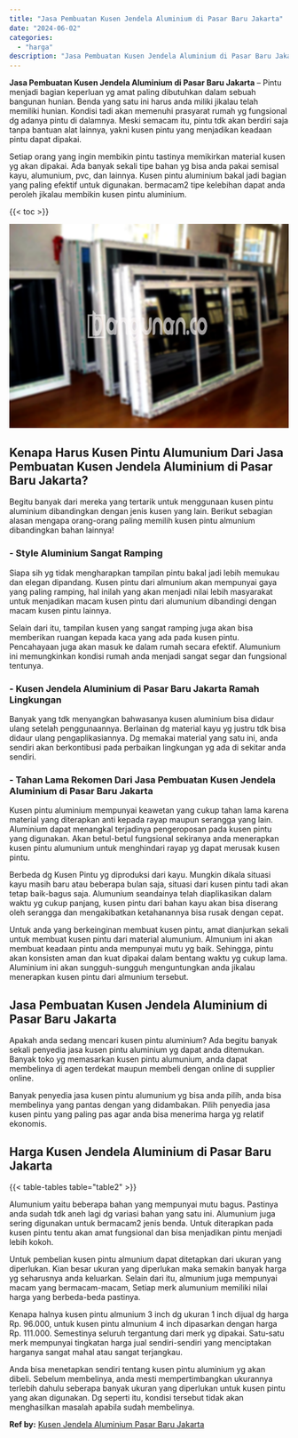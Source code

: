 ```yaml
---
title: "Jasa Pembuatan Kusen Jendela Aluminium di Pasar Baru Jakarta"
date: "2024-06-02"
categories: 
  - "harga"
description: "Jasa Pembuatan Kusen Jendela Aluminium di Pasar Baru Jakarta. Anda bisa menetapkan sendiri tentang kusen pintu aluminium yg akan dibeli. Sebelum membelinya,..."
---
```


**Jasa Pembuatan Kusen Jendela Aluminium di Pasar Baru Jakarta** – Pintu menjadi bagian keperluan yg amat paling dibutuhkan dalam sebuah bangunan hunian. Benda yang satu ini harus anda miliki jikalau telah memiliki hunian. Kondisi tadi akan memenuhi prasyarat rumah yg fungsional dg adanya pintu di dalamnya. Meski semacam itu, pintu tdk akan berdiri saja tanpa bantuan alat lainnya, yakni kusen pintu yang menjadikan keadaan pintu dapat dipakai.

Setiap orang yang ingin membikin pintu tastinya memikirkan material kusen yg akan dipakai. Ada banyak sekali tipe bahan yg bisa anda pakai semisal kayu, alumunium, pvc, dan lainnya. Kusen pintu aluminium bakal jadi bagian yang paling efektif untuk digunakan. bermacam2 tipe kelebihan dapat anda peroleh jikalau membikin kusen pintu aluminium.

{{< toc >}}

![Jasa Pembuatan Kusen Jendela Aluminium di Pasar Baru Jakarta](/images/harga-kusen-jendela-alumunium-25.png)

## Kenapa Harus Kusen Pintu Alumunium Dari Jasa Pembuatan Kusen Jendela Aluminium di Pasar Baru Jakarta?

Begitu banyak dari mereka yang tertarik untuk menggunaan kusen pintu aluminium dibandingkan dengan jenis kusen yang lain. Berikut sebagian alasan mengapa orang-orang paling memilih kusen pintu almunium dibandingkan bahan lainnya!

### \- Style Aluminium Sangat Ramping

Siapa sih yg tidak mengharapkan tampilan pintu bakal jadi lebih memukau dan elegan dipandang. Kusen pintu dari almunium akan mempunyai gaya yang paling ramping, hal inilah yang akan menjadi nilai lebih masyarakat untuk menjadikan macam kusen pintu dari alumunium dibandingi dengan macam kusen pintu lainnya.

Selain dari itu, tampilan kusen yang sangat ramping juga akan bisa memberikan ruangan kepada kaca yang ada pada kusen pintu. Pencahayaan juga akan masuk ke dalam rumah secara efektif. Alumunium ini memungkinkan kondisi rumah anda menjadi sangat segar dan fungsional tentunya.

### \- Kusen Jendela Aluminium di Pasar Baru Jakarta Ramah Lingkungan

Banyak yang tdk menyangkan bahwasanya kusen aluminium bisa didaur ulang setelah penggunaannya. Berlainan dg material kayu yg justru tdk bisa didaur ulang pengaplikasiannya. Dg memakai material yang satu ini, anda sendiri akan berkontibusi pada perbaikan lingkungan yg ada di sekitar anda sendiri.

### \- Tahan Lama Rekomen Dari Jasa Pembuatan Kusen Jendela Aluminium di Pasar Baru Jakarta

Kusen pintu aluminium mempunyai keawetan yang cukup tahan lama karena material yang diterapkan anti kepada rayap maupun serangga yang lain. Aluminium dapat menangkal terjadinya pengeroposan pada kusen pintu yang digunakan. Akan betul-betul fungsional sekiranya anda menerapkan kusen pintu alumunium untuk menghindari rayap yg dapat merusak kusen pintu.

Berbeda dg Kusen Pintu yg diproduksi dari kayu. Mungkin dikala situasi kayu masih baru atau beberapa bulan saja, situasi dari kusen pintu tadi akan tetap baik-bagus saja. Alumunium seandainya telah diaplikasikan dalam waktu yg cukup panjang, kusen pintu dari bahan kayu akan bisa diserang oleh serangga dan mengakibatkan ketahanannya bisa rusak dengan cepat.

Untuk anda yang berkeinginan membuat kusen pintu, amat dianjurkan sekali untuk membuat kusen pintu dari material alumunium. Almunium ini akan membuat keadaan pintu anda mempunyai mutu yg baik. Sehingga, pintu akan konsisten aman dan kuat dipakai dalam bentang waktu yg cukup lama. Aluminium ini akan sungguh-sungguh menguntungkan anda jikalau menerapkan kusen pintu dari almunium tersebut.

## Jasa Pembuatan Kusen Jendela Aluminium di Pasar Baru Jakarta

Apakah anda sedang mencari kusen pintu aluminium? Ada begitu banyak sekali penyedia jasa kusen pintu aluminium yg dapat anda ditemukan. Banyak toko yg memasarkan kusen pintu alumunium, anda dapat membelinya di agen terdekat maupun membeli dengan online di supplier online.

Banyak penyedia jasa kusen pintu alumunium yg bisa anda pilih, anda bisa membelinya yang pantas dengan yang didambakan. Pilih penyedia jasa kusen pintu yang paling pas agar anda bisa menerima harga yg relatif ekonomis.

## Harga Kusen Jendela Aluminium di Pasar Baru Jakarta

{{< table-tables table="table2" >}}

Alumunium yaitu beberapa bahan yang mempunyai mutu bagus. Pastinya anda sudah tdk aneh lagi dg variasi bahan yang satu ini. Alumunium juga sering digunakan untuk bermacam2 jenis benda. Untuk diterapkan pada kusen pintu tentu akan amat fungsional dan bisa menjadikan pintu menjadi lebih kokoh.

Untuk pembelian kusen pintu almunium dapat ditetapkan dari ukuran yang diperlukan. Kian besar ukuran yang diperlukan maka semakin banyak harga yg seharusnya anda keluarkan. Selain dari itu, almunium juga mempunyai macam yang bermacam-macam, Setiap merk alumunium memiliki nilai harga yang berbeda-beda pastinya.

Kenapa halnya kusen pintu almunium 3 inch dg ukuran 1 inch dijual dg harga Rp. 96.000, untuk kusen pintu almunium 4 inch dipasarkan dengan harga Rp. 111.000. Semestinya seluruh tergantung dari merk yg dipakai. Satu-satu merk mempunyai tingkatan harga jual sendiri-sendiri yang menciptakan harganya sangat mahal atau sangat terjangkau.

Anda bisa menetapkan sendiri tentang kusen pintu aluminium yg akan dibeli. Sebelum membelinya, anda mesti mempertimbangkan ukurannya terlebih dahulu seberapa banyak ukuran yang diperlukan untuk kusen pintu yang akan digunakan. Dg seperti itu, kondisi tersebut tidak akan menghasilkan masalah apabila sudah membelinya.

**Ref by:** [Kusen Jendela Aluminium Pasar Baru Jakarta](https://id.wikipedia.org/wiki/Kusen)

